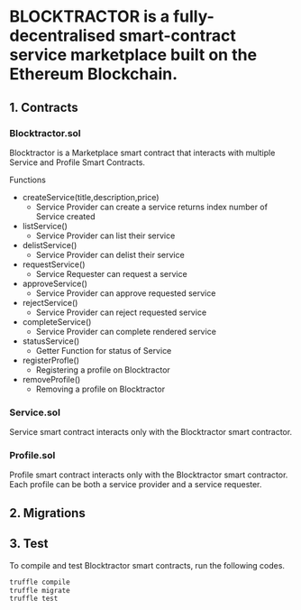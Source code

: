 # BLOCKTRACTOR is a fully-decentralised smart-contract service marketplace built on the Ethereum Blockchain.

## 1. Contracts

### Blocktractor.sol

Blocktractor is a Marketplace smart contract that interacts with multiple Service and Profile Smart Contracts.

Functions

- createService(title,description,price)
  - Service Provider can create a service
    returns index number of Service created
- listService()
  - Service Provider can list their service
- delistService()
  - Service Provider can delist their service
- requestService()
  - Service Requester can request a service
- approveService()
  - Service Provider can approve requested service
- rejectService()
  - Service Provider can reject requested service
- completeService()
  - Service Provider can complete rendered service
- statusService()
  - Getter Function for status of Service
- registerProfle()
  - Registering a profile on Blocktractor
- removeProfile()
  - Removing a profile on Blocktractor

### Service.sol

Service smart contract interacts only with the Blocktractor smart contractor.

### Profile.sol

Profile smart contract interacts only with the Blocktractor smart contractor.
Each profile can be both a service provider and a service requester.

## 2. Migrations

## 3. Test

To compile and test Blocktractor smart contracts, run the following codes.

```bash
truffle compile
truffle migrate
truffle test
```

